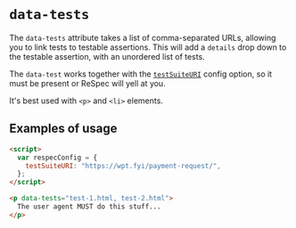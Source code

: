 # `data-tests`

The `data-tests` attribute takes a list of comma-separated URLs, allowing you to link tests to testable assertions. This will add a `details` drop down to the testable assertion, with an unordered list of tests.

The `data-test` works together with the [`testSuiteURI`](testSuiteURI) config option, so it must be present or ReSpec will yell at you.

It's best used with `<p>` and `<li>` elements.

## Examples of usage

```html "example": "Link tests to the prose."
<script>
  var respecConfig = {
    testSuiteURI: "https://wpt.fyi/payment-request/",
  };
</script>

<p data-tests="test-1.html, test-2.html">
  The user agent MUST do this stuff...
</p>
```
